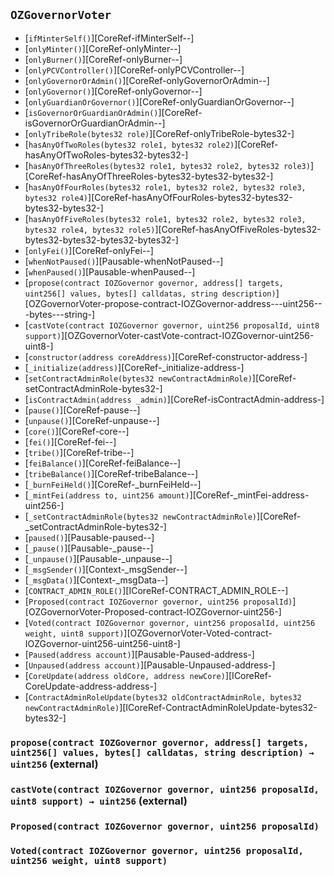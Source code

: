 ## <span id="OZGovernorVoter"></span> `OZGovernorVoter`



- [`ifMinterSelf()`][CoreRef-ifMinterSelf--]
- [`onlyMinter()`][CoreRef-onlyMinter--]
- [`onlyBurner()`][CoreRef-onlyBurner--]
- [`onlyPCVController()`][CoreRef-onlyPCVController--]
- [`onlyGovernorOrAdmin()`][CoreRef-onlyGovernorOrAdmin--]
- [`onlyGovernor()`][CoreRef-onlyGovernor--]
- [`onlyGuardianOrGovernor()`][CoreRef-onlyGuardianOrGovernor--]
- [`isGovernorOrGuardianOrAdmin()`][CoreRef-isGovernorOrGuardianOrAdmin--]
- [`onlyTribeRole(bytes32 role)`][CoreRef-onlyTribeRole-bytes32-]
- [`hasAnyOfTwoRoles(bytes32 role1, bytes32 role2)`][CoreRef-hasAnyOfTwoRoles-bytes32-bytes32-]
- [`hasAnyOfThreeRoles(bytes32 role1, bytes32 role2, bytes32 role3)`][CoreRef-hasAnyOfThreeRoles-bytes32-bytes32-bytes32-]
- [`hasAnyOfFourRoles(bytes32 role1, bytes32 role2, bytes32 role3, bytes32 role4)`][CoreRef-hasAnyOfFourRoles-bytes32-bytes32-bytes32-bytes32-]
- [`hasAnyOfFiveRoles(bytes32 role1, bytes32 role2, bytes32 role3, bytes32 role4, bytes32 role5)`][CoreRef-hasAnyOfFiveRoles-bytes32-bytes32-bytes32-bytes32-bytes32-]
- [`onlyFei()`][CoreRef-onlyFei--]
- [`whenNotPaused()`][Pausable-whenNotPaused--]
- [`whenPaused()`][Pausable-whenPaused--]
- [`propose(contract IOZGovernor governor, address[] targets, uint256[] values, bytes[] calldatas, string description)`][OZGovernorVoter-propose-contract-IOZGovernor-address---uint256---bytes---string-]
- [`castVote(contract IOZGovernor governor, uint256 proposalId, uint8 support)`][OZGovernorVoter-castVote-contract-IOZGovernor-uint256-uint8-]
- [`constructor(address coreAddress)`][CoreRef-constructor-address-]
- [`_initialize(address)`][CoreRef-_initialize-address-]
- [`setContractAdminRole(bytes32 newContractAdminRole)`][CoreRef-setContractAdminRole-bytes32-]
- [`isContractAdmin(address _admin)`][CoreRef-isContractAdmin-address-]
- [`pause()`][CoreRef-pause--]
- [`unpause()`][CoreRef-unpause--]
- [`core()`][CoreRef-core--]
- [`fei()`][CoreRef-fei--]
- [`tribe()`][CoreRef-tribe--]
- [`feiBalance()`][CoreRef-feiBalance--]
- [`tribeBalance()`][CoreRef-tribeBalance--]
- [`_burnFeiHeld()`][CoreRef-_burnFeiHeld--]
- [`_mintFei(address to, uint256 amount)`][CoreRef-_mintFei-address-uint256-]
- [`_setContractAdminRole(bytes32 newContractAdminRole)`][CoreRef-_setContractAdminRole-bytes32-]
- [`paused()`][Pausable-paused--]
- [`_pause()`][Pausable-_pause--]
- [`_unpause()`][Pausable-_unpause--]
- [`_msgSender()`][Context-_msgSender--]
- [`_msgData()`][Context-_msgData--]
- [`CONTRACT_ADMIN_ROLE()`][ICoreRef-CONTRACT_ADMIN_ROLE--]
- [`Proposed(contract IOZGovernor governor, uint256 proposalId)`][OZGovernorVoter-Proposed-contract-IOZGovernor-uint256-]
- [`Voted(contract IOZGovernor governor, uint256 proposalId, uint256 weight, uint8 support)`][OZGovernorVoter-Voted-contract-IOZGovernor-uint256-uint256-uint8-]
- [`Paused(address account)`][Pausable-Paused-address-]
- [`Unpaused(address account)`][Pausable-Unpaused-address-]
- [`CoreUpdate(address oldCore, address newCore)`][ICoreRef-CoreUpdate-address-address-]
- [`ContractAdminRoleUpdate(bytes32 oldContractAdminRole, bytes32 newContractAdminRole)`][ICoreRef-ContractAdminRoleUpdate-bytes32-bytes32-]
### <span id="OZGovernorVoter-propose-contract-IOZGovernor-address---uint256---bytes---string-"></span> `propose(contract IOZGovernor governor, address[] targets, uint256[] values, bytes[] calldatas, string description) → uint256` (external)



### <span id="OZGovernorVoter-castVote-contract-IOZGovernor-uint256-uint8-"></span> `castVote(contract IOZGovernor governor, uint256 proposalId, uint8 support) → uint256` (external)



### <span id="OZGovernorVoter-Proposed-contract-IOZGovernor-uint256-"></span> `Proposed(contract IOZGovernor governor, uint256 proposalId)`



### <span id="OZGovernorVoter-Voted-contract-IOZGovernor-uint256-uint256-uint8-"></span> `Voted(contract IOZGovernor governor, uint256 proposalId, uint256 weight, uint8 support)`



